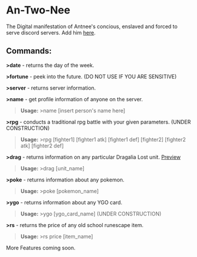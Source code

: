 # An-Two-Nee 
The Digital manifestation of Antnee's concious, enslaved and forced to serve discord servers. Add him [here](https://discordapp.com/oauth2/authorize?&client_id=577853873088102400&scope=bot&permissions=8).

## Commands:
**\>date** - returns the day of the week.

**\>fortune** - peek into the future. (DO NOT USE IF YOU ARE SENSITIVE)
  
**\>server** - returns server information.

**\>name** - get profile information of anyone on the server.

  >**Usage:** >name [insert person's name here] 

**\>rpg** - conducts a traditional rpg battle with your given parameters. (UNDER CONSTRUCTION)
  
  >**Usage:** >rpg [fighter1] [fighter1 atk] [fighter1 def] [fighter2] [fighter2 atk] [fighter2 def]

**\>drag** - returns information on any particular Dragalia Lost unit. [Preview](https://imgur.com/AG4LJsl)
  
  >**Usage:** >drag [unit_name]
  
**\>poke** - returns information about any pokemon.
  
  >**Usage:** >poke [pokemon_name]
  
**\>ygo** - returns information about any YGO card.
  
  >**Usage:** >ygo [ygo_card_name] (UNDER CONSTRUCTION)
  
**\>rs** - returns the price of any old school runescape item.
  
  >**Usage:** >rs price [item_name]
  
More Features coming soon.
